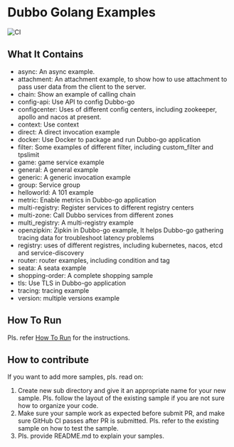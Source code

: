 # Dubbo Golang Examples

![CI](https://github.com/apache/dubbo-go-samples/workflows/CI/badge.svg)

## What It Contains

* async: An async example.
* attachment: An attachment example, to show how to use attachment to pass user data from the client to the server.  
* chain: Show an example of calling chain
* config-api: Use API to config Dubbo-go
* configcenter: Uses of different config centers, including zookeeper, apollo and nacos at present.
* context: Use context
* direct: A direct invocation example
* docker: Use Docker to package and run Dubbo-go application
* filter: Some examples of different filter, including custom_filter and tpslimit
* game: game service example
* general: A general example
* generic: A generic invocation example
* group: Service group
* helloworld: A 101 example
* metric: Enable metrics in Dubbo-go application
* multi-registry: Register services to different registry centers
* multi-zone: Call Dubbo services from different zones
* multi_registry: A multi-registry example
* openzipkin: Zipkin in Dubbo-go example, It helps Dubbo-go gathering tracing data for troubleshoot latency problems
* registry: uses of different registres, including kubernetes, nacos, etcd and service-discovery
* router: router examples, including condition and tag
* seata: A seata example
* shopping-order: A complete shopping sample
* tls: Use TLS in Dubbo-go application
* tracing: tracing example
* version: multiple versions example

## How To Run

Pls. refer [How To Run](HOWTO.md) for the instructions.

## How to contribute

If you want to add more samples, pls. read on:
1. Create new sub directory and give it an appropriate name for your new sample. Pls. follow the layout of the existing sample if you are not sure how to organize your code.
2. Make sure your sample work as expected before submit PR, and make sure GitHub CI passes after PR is submitted. Pls. refer to the existing sample on how to test the sample.   
3. Pls. provide README.md to explain your samples.
